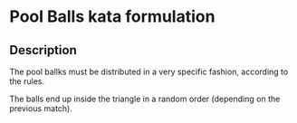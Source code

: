 # Pool Balls kata formulation

## Description

The pool ballks must be distributed in a very specific fashion, according to the rules.

The balls end up inside the triangle in a random order (depending on the previous match).
